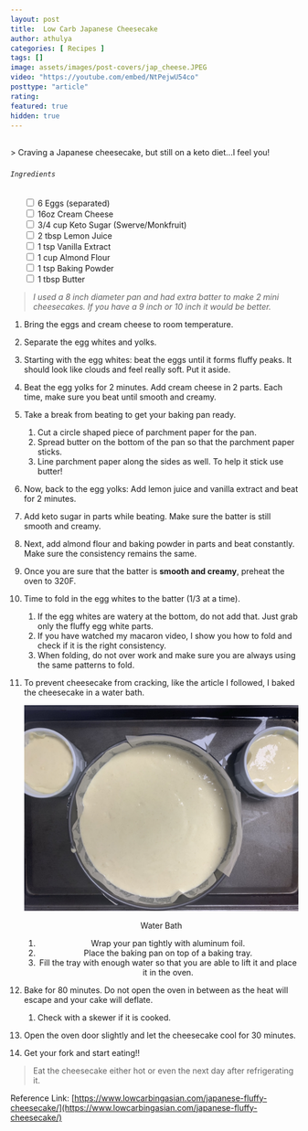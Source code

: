 ```yaml
---
layout: post
title:  Low Carb Japanese Cheesecake
author: athulya
categories: [ Recipes ]
tags: []
image: assets/images/post-covers/jap_cheese.JPEG
video: "https://youtube.com/embed/NtPejwU54co"
posttype: "article"
rating:
featured: true
hidden: true
---
```



<br>
> Craving a Japanese cheesecake, but still on a keto diet...I feel you!

###### `Ingredients`
<ul>
<input type="checkbox" class="task-list-item-checkbox"> 6 Eggs (separated)
<br>
<input type="checkbox"  class="task-list-item-checkbox"> 16oz Cream Cheese
<br>
<input type="checkbox"  class="task-list-item-checkbox"> 3/4 cup Keto Sugar (Swerve/Monkfruit)
<br>
<input type="checkbox"  class="task-list-item-checkbox"> 2 tbsp Lemon Juice
<br>
<input type="checkbox"  class="task-list-item-checkbox"> 1 tsp Vanilla Extract
<br>
<input type="checkbox"  class="task-list-item-checkbox"> 1 cup Almond Flour
<br>
<input type="checkbox"  class="task-list-item-checkbox"> 1 tsp Baking Powder
<br>
<input type="checkbox"  class="task-list-item-checkbox"> 1 tbsp Butter
</ul>

> *I used a 8 inch diameter pan and had extra batter to make 2 mini cheesecakes. If you have a 9 inch or 10 inch it would be better.*

1. Bring the eggs and cream cheese to room temperature.
2. Separate the egg whites and yolks.
3. Starting with the egg whites: beat the eggs until it forms fluffy peaks. It should look like clouds and feel really soft. Put it aside.
4. Beat the egg yolks for 2 minutes. Add cream cheese in 2 parts. Each time, make sure you beat until smooth and creamy.
5. Take a break from beating to get your baking pan ready.
   1. Cut a circle shaped piece of parchment paper for the pan.
   2. Spread butter on the bottom of the pan so that the parchment paper sticks.
   3. Line parchment paper along the sides as well. To help it stick use butter!
6. Now, back to the egg yolks: Add lemon juice and vanilla extract and beat for 2 minutes.
7. Add keto sugar in parts while beating. Make sure the batter is still smooth and creamy.
8. Next, add almond flour and baking powder in parts and beat constantly. Make sure the consistency remains the same.
9. Once you are sure that the batter is **smooth and creamy**, preheat the oven to 320F. 
10. Time to fold in the egg whites to the batter (1/3 at a time). 
    1. If the egg whites are watery at the bottom, do not add that. Just grab only the fluffy egg white parts.
    2. If you have watched my macaron video, I show you how to fold and check if it is the right consistency.
    3. When folding, do not over work and make sure you are always using the same patterns to fold.
11. To prevent cheesecake from cracking, like the article I followed, I baked the cheesecake in a water bath. 

    <img src="/assets/images/jap_cheese/water_bath.JPEG" /><center>Water Bath

    1. Wrap your pan tightly with aluminum foil.
    2. Place the baking pan on top of a baking tray.
    3. Fill the tray with enough water so that you are able to lift it and place it in the oven.
12. Bake for 80 minutes. Do not open the oven in between as the heat will escape and your cake will deflate.
    1. Check with a skewer if it is cooked.
13. Open the oven door slightly and let the cheesecake cool for 30 minutes.
14. Get your fork and start eating!!

> Eat the cheesecake either hot or even the next day after refrigerating it.

Reference Link: [https://www.lowcarbingasian.com/japanese-fluffy-cheesecake/](https://www.lowcarbingasian.com/japanese-fluffy-cheesecake/)